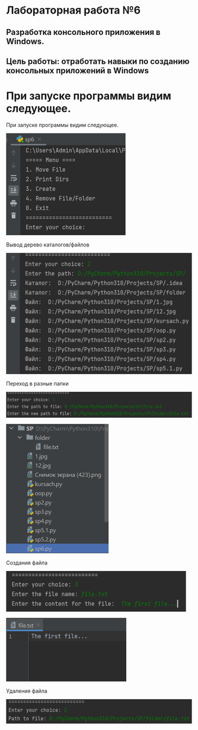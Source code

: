 # Лабораторная работа №6

## Разработка консольного приложения в Windows.

## Цель работы: отработать навыки по созданию консольных приложений в Windows

# При запуске программы видим следующее.

При запуске программы видим следующее.

![image](./images/menu.png)

Вывод дерево каталогов/файлов

![image](./images/print.png)

Переход в разные папки

![image](<./images/move(0).png>)

![image](<./images/move(1).png>)

Создания файла

![image](./images/file.png)

![image](<./images/file(1).png>)

Удаления файла

![image](./images/del.png)
